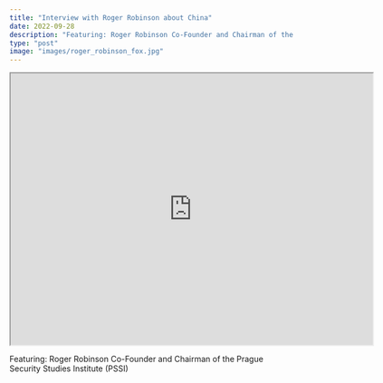 ```yaml
---
title: "Interview with Roger Robinson about China"
date: 2022-09-28
description: "Featuring: Roger Robinson Co-Founder and Chairman of the Prague Security Studies Institute (PSSI)"
type: "post"
image: "images/roger_robinson_fox.jpg"
---
```


<iframe src="https://drive.google.com/file/d/12elaXJoEDF_5o4QT27qZF0wDbMN97Xc1/preview" width="640" height="480" allow="autoplay"></iframe>

Featuring: Roger Robinson Co-Founder and Chairman of the Prague Security Studies Institute (PSSI)